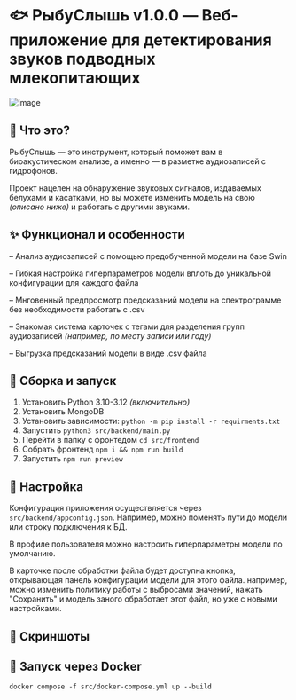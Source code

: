 # 🐟 РыбуСлышь v1.0.0 — Веб-приложение для детектирования звуков подводных млекопитающих

![image](https://github.com/user-attachments/assets/b5ba4a3b-6460-4346-9340-9c68f55451bc)


## 📝 Что это?

РыбуСлышь — это инструмент, который поможет вам в биоакустическом анализе, а именно — в разметке аудиозаписей с гидрофонов.

Проект нацелен на обнаружение звуковых сигналов, издаваемых белухами и касатками, но вы можете изменить модель на свою _(описано ниже)_ и работать с другими звуками.

## ✨ Функционал и особенности
– Анализ аудиозаписей с помощью предобученной модели на базе Swin

– Гибкая настройка гиперпараметров модели вплоть до уникальной конфигурации для каждого файла

– Мнговенный предпросмотр предсказаний модели на спектрограмме без необходимости работать с .csv

– Знакомая система карточек с тегами для разделения групп аудиозаписей _(например, по месту записи или году)_

– Выгрузка предсказаний модели в виде .csv файла

## 🔨 Сборка и запуск

1. Установить Python 3.10-3.12 _(включительно)_
2. Установить MongoDB
3. Установить зависимости: `python -m pip install -r requirments.txt`
4. Запустить `python3 src/backend/main.py`
5. Перейти в папку с фронтедом `cd src/frontend`
6. Собрать фронтенд `npm i && npm run build`
7. Запустить `npm run preview`

## 🔧 Настройка

Конфигурация приложения осуществляется через `src/backend/appconfig.json`. Например, можно поменять пути до модели или строку подключения к БД.

В профиле пользователя можно настроить гиперпараметры модели по умолчанию.

В карточке после обработки файла будет доступна кнопка, открывающая панель конфигурации модели для этого файла. например, можно изменить политику работы с выбросами значений, нажать "Сохранить" и модель заного обработает этот файл, но уже с новыми настройками.

## 👀 Скриншоты

## 🐳 Запуск через Docker

```
docker compose -f src/docker-compose.yml up --build
```
